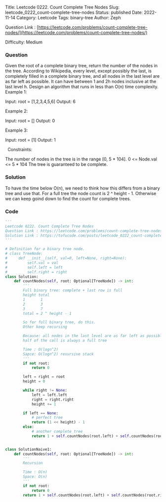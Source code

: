 Title: Leetcode 0222. Count Complete Tree Nodes
Slug: leetcode_0222_count-complete-tree-nodes
Status: published
Date: 2022-11-14
Category: Leetcode
Tags: binary-tree
Author: Zeph

Question Link : [https://leetcode.com/problems/count-complete-tree-nodes/](https://leetcode.com/problems/count-complete-tree-nodes/)

Difficulty: Medium

### Question
Given the root of a complete binary tree, return the number of the nodes in the tree.
According to Wikipedia, every level, except possibly the last, is completely filled in a complete binary tree, and all nodes in the last level are as far left as possible. It can have between 1 and 2h nodes inclusive at the last level h.
Design an algorithm that runs in less than O(n) time complexity.
 
Example 1:


Input: root = [1,2,3,4,5,6]
Output: 6

Example 2:

Input: root = []
Output: 0

Example 3:

Input: root = [1]
Output: 1

 
Constraints:

The number of nodes in the tree is in the range [0, 5 * 104].
0 <= Node.val <= 5 * 104
The tree is guaranteed to be complete.

### Solution

To have the time below O(n), we need to think how this differs from a binary tree and use that. For a full tree the node count is 2 ^ height - 1. Otherwise we can keep goind down to find the count for complete trees. 

### Code
```python
'''
Leetcode 0222. Count Complete Tree Nodes
Question Link : https://leetcode.com/problems/count-complete-tree-nodes/
Solution Link : https://tofucode.com/posts/leetcode_0222_count-complete-tree-nodes.html
'''

# Definition for a binary tree node.
# class TreeNode:
#     def __init__(self, val=0, left=None, right=None):
#         self.val = val
#         self.left = left
#         self.right = right
class Solution:
    def countNodes(self, root: Optional[TreeNode]) -> int:
        '''
        Full binary tree: complete + last row is full
        height total
        1       1
        2       3
        3       7
        total = 2 ^ height - 1

        So for full binary tree, do this.
        Other keep recursing

        Because: all nodes in the last level are as far left as possible,
        half of the call is always a full tree

        Time : O(logn^2)
        Sapce: O(logn^2) resursive stack
        '''
        if not root:
            return 0

        left = right = root
        height = 0

        while right != None:
            left = left.left
            right = right.right
            height += 1

        if left == None:
            # perfect tree
            return (1 << height) - 1
        else:
            # another complete tree
            return 1 + self.countNodes(root.left) + self.countNodes(root.right)


class SolutionNaive1:
    def countNodes(self, root: Optional[TreeNode]) -> int:
        '''
        Recursion

        Time : O(n)
        Space: O(n)
        '''
        if not root:
            return 0
        return 1 + self.countNodes(root.left) + self.countNodes(root.right)
```

